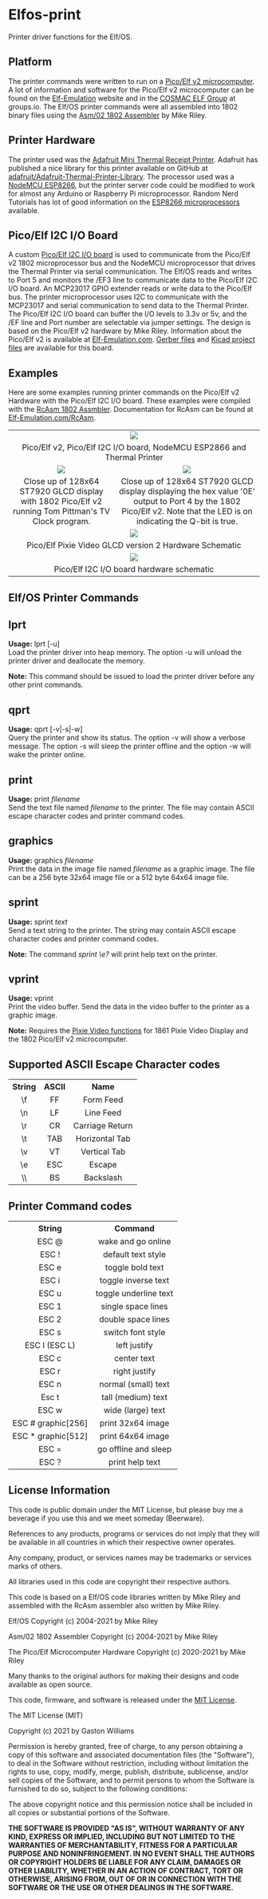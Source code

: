 # Elfos-print
Printer driver functions for the Elf/OS.

Platform  
--------

The printer commands were written to run on a [Pico/Elf v2 microcomputer](http://www.elf-emulation.com/picoelf.html). A lot of information and software for the Pico/Elf v2 microcomputer can be found on the [Elf-Emulation](http://www.elf-emulation.com/) website and in the [COSMAC ELF Group](https://groups.io/g/cosmacelf) at groups.io. The Elf/OS printer commands were all assembled into 1802 binary files using the [Asm/02 1802 Assembler](https://github.com/rileym65/Asm-02) by Mike Riley.

Printer Hardware
----------------

The printer used was the [Adafruit Mini Thermal Receipt Printer](https://www.adafruit.com/product/600). Adafruit has published a nice library for this printer available on GitHub at [adafruit/Adafruit-Thermal-Printer-Library](https://github.com/adafruit/Adafruit-Thermal-Printer-Library). The processor used was a [NodeMCU ESP8266](https://randomnerdtutorials.com/esp8266-pinout-reference-gpios/), but the printer server code could be modified to work for almost any Arduino or Raspberry Pi microprocessor.  Random Nerd Tutorials has lot of good information on the [ESP8266 microprocessors](https://randomnerdtutorials.com/projects-esp8266/) available.

Pico/Elf I2C I/O Board
----------------------
A custom [Pico/Elf I2C I/O board](https://github.com/fourstix/Elfos-print/blob/main/brd/PicoElfI2C.pdf) is used to communicate from the Pico/Elf v2 1802 microprocessor bus and the NodeMCU microprocessor that drives the Thermal Printer via serial communication.  The Elf/OS reads and writes to Port 5 and monitors the /EF3 line to communicate data to the Pico/Elf I2C I/O board.  An MCP23017 GPIO extender reads or write data to the Pico/Elf bus.  The printer microprocessor uses I2C to communicate with the MCP23017 and serial communication to send data to the Thermal Printer.  The Pico/Elf I2C I/O board can buffer the I/O levels to 3.3v or 5v, and the /EF line and Port number are selectable via jumper settings.  The design is based on the Pico/Elf v2 hardware by Mike Riley. Information about the Pico/Elf v2 is available at [Elf-Emulation.com](http://www.elf-emulation.com/).  [Gerber files](https://github.com/fourstix/Elfos-print/blob/main/brd/PicoElfI2C-gerbers.zip) and [Kicad project files](https://github.com/fourstix/Elfos-print/blob/main/brd/PicoElfI2C.zip) are available for this board.

Examples
---------------------
Here are some examples running printer commands on the Pico/Elf v2 Hardware
with the Pico/Elf I2C I/O board.  These examples were compiled with the [RcAsm 1802 Assmbler](https://github.com/rileym65/RcAsm).  Documentation for RcAsm can be found at [Elf-Emulation.com/RcAsm](http://www.elf-emulation.com/rcasm.html).

<table class="table table-hover table-striped table-bordered">
  <tr align="center">
   <td colspan="2"><img src="https://github.com/fourstix/Elfos-print/blob/main/pics/PicoElfI2C-schematic.jpg"></td>
  </tr>
  <tr align="center">
    <td colspan="2">Pico/Elf v2, Pico/Elf I2C I/O board, NodeMCU ESP2866 and Thermal Printer</td>
  </tr>
  <tr align="center">
   <td><img src="https://github.com/fourstix/PicoElfPixieVideoGLCDV2/blob/main/pics/tvclock.jpg"></td>
   <td><img src="https://github.com/fourstix/PicoElfPixieVideoGLCDV2/blob/main/pics/port4out.jpg"></td>
  </tr>
  <tr align="center">
    <td>Close up of 128x64 ST7920 GLCD display with 1802 Pico/Elf v2 running Tom Pittman's TV Clock program.</td>
    <td>Close up of 128x64 ST7920 GLCD display displaying the hex value '0E' output to Port 4 by the 1802 Pico/Elf v2. Note that the LED is on indicating the Q-bit is true.</td>
  </tr>  
  <tr align="center">
     <td colspan="2"><img src="https://github.com/fourstix/PicoElfPixieVideoGLCDV2/blob/main/pics/schematic.jpg"></td>
  </tr>
  <tr align="center">
     <td colspan="2">Pico/Elf Pixie Video GLCD version 2 Hardware Schematic</td>
  </tr>
  <tr align="center">
   <td colspan="2"><img src="https://github.com/fourstix/Elfos-print/blob/main/pics/PicoElfI2C-schematic.jpg"></td>
  </tr>
  <tr align="center">
    <td colspan="2">Pico/Elf I2C I/O board hardware schematic</td>
  </tr>
</table>

Elf/OS Printer Commands
-------------------------------------

## lprt
**Usage:** lprt [-u]    
Load the printer driver into heap memory. The option -u will unload the printer driver and 
deallocate the memory.
 
**Note:** 
This command should be issued to load the printer driver before any other print commands.

## qprt 
**Usage:** qprt [-v|-s|-w]    
Query the printer and show its status.  The option -v will show a verbose message.  The option -s will sleep the printer offline and the option -w will wake the printer online.

## print
**Usage:** print *filename*    
Send the text file named *filename* to the printer. The file may contain ASCII escape character codes and printer command codes.

## graphics
**Usage:** graphics *filename*    
Print the data in the image file named *filename* as a graphic image. The file can be a 256 byte 32x64 image file or a 512 byte 64x64 image file.

## sprint
**Usage:** sprint *text*    
Send a text string to the printer. The string may contain ASCII escape character codes and printer command codes.

**Note:** 
The command *sprint \e?* will print help text on the printer.

## vprint
**Usage:** vprint   
Print the video buffer. Send the data in the video buffer to the printer as a graphic image.

**Note:** 
Requires the [Pixie Video functions](https://github.com/fourstix/Elfos-video) for 1861 Pixie Video Display and the 1802 Pico/Elf v2 microcomputer.

Supported ASCII Escape Character codes
--------------------------------------
<table class="table table-hover table-striped table-bordered">
  <tr align="center">
   <th >String</th>
   <th >ASCII</th>
   <th >Name</th>
  </tr>
  <tr align="center">
   <td >\f</td>
   <td >FF</td>
   <td >Form Feed</td>
  </tr>
  <tr align="center">
   <td >\n</td>
   <td >LF</td>
   <td >Line Feed</td>
  </tr>
  <tr align="center">
   <td >\r</td>
   <td >CR</td>
   <td >Carriage Return</td>
  </tr>
  <tr align="center">
   <td >\t</td>
   <td >TAB</td>
   <td >Horizontal Tab</td>
  </tr>
  <tr align="center">
   <td >\v</td>
   <td >VT</td>
   <td >Vertical Tab</td>
  </tr>
  <tr align="center">
   <td >\e</td>
   <td >ESC</td>
   <td >Escape</td>
  </tr>
  <tr align="center">
   <td >\\</td>
   <td >BS</td>
   <td >Backslash</td>
  </tr>
</table>

Printer Command codes
---------------------
<table class="table table-hover table-striped table-bordered">
  <tr align="center">
    <th >String</th>
    <th >Command</th>
  </tr>
  <tr align="center">
    <td >ESC @</td>
    <td >wake and go online</td>
  </tr>   
  <tr align="center">
    <td >ESC !</td>
    <td >default text style</td>
  </tr>   
  <tr align="center">
    <td >ESC e</td>
    <td >toggle bold text</td>
  </tr>   
  <tr align="center">
    <td >ESC i</td>
    <td >toggle inverse text</td>
  </tr>   
  <tr align="center">
    <td >ESC u</td>
    <td >toggle underline text</td>
  </tr>   
  <tr align="center">
    <td >ESC 1</td>
    <td >single space lines</td>
  </tr>   
  <tr align="center">
    <td >ESC 2</td>
    <td >double space lines</td>
  </tr>   
  <tr align="center">
    <td >ESC s</td>
    <td >switch font style</td>
  </tr>   
  <tr align="center">
    <td >ESC l (ESC L)</td>
    <td >left justify</td>
  </tr>   
  <tr align="center">
    <td >ESC c</td>
    <td >center text</td>
  </tr>   
  <tr align="center">
    <td >ESC r</td>
    <td >right justify</td>
  </tr>   
  <tr align="center">
    <td >ESC n</td>
    <td >normal (small) text</td>
  </tr>   
  <tr align="center">
    <td >Esc t</td>
    <td >tall (medium) text</td>
  </tr>   
  <tr align="center">
    <td >ESC w</td>
    <td >wide (large) text</td>
  </tr>   
  <tr align="center">
    <td >ESC # graphic[256]</td>
    <td >print 32x64 image</td>
  </tr>   
  <tr align="center">
    <td >ESC * graphic[512]</td>
    <td >print 64x64 image</td>
  </tr>   
  <tr align="center">
    <td >ESC =</td>
    <td >go offline and sleep</td>
  </tr>   
  <tr align="center">
    <td >ESC ?</td>
    <td >print help text</td>
  </tr>   
</table>

License Information
-------------------

This code is public domain under the MIT License, but please buy me a beverage
if you use this and we meet someday (Beerware).

References to any products, programs or services do not imply
that they will be available in all countries in which their respective owner operates.

Any company, product, or services names may be trademarks or services marks of others.

All libraries used in this code are copyright their respective authors.

This code is based on a Elf/OS code libraries written by Mike Riley and assembled with the RcAsm assembler also written by Mike Riley.

Elf/OS 
Copyright (c) 2004-2021 by Mike Riley

Asm/02 1802 Assembler
Copyright (c) 2004-2021 by Mike Riley

The Pico/Elf Microcomputer Hardware
Copyright (c) 2020-2021 by Mike Riley
 
 
Many thanks to the original authors for making their designs and code available as open source.
 
This code, firmware, and software is released under the [MIT License](http://opensource.org/licenses/MIT).

The MIT License (MIT)

Copyright (c) 2021 by Gaston Williams

Permission is hereby granted, free of charge, to any person obtaining a copy
of this software and associated documentation files (the "Software"), to deal
in the Software without restriction, including without limitation the rights
to use, copy, modify, merge, publish, distribute, sublicense, and/or sell
copies of the Software, and to permit persons to whom the Software is
furnished to do so, subject to the following conditions:

The above copyright notice and this permission notice shall be included in all
copies or substantial portions of the Software.

**THE SOFTWARE IS PROVIDED "AS IS", WITHOUT WARRANTY OF ANY KIND, EXPRESS OR IMPLIED, INCLUDING BUT NOT LIMITED TO THE WARRANTIES OF MERCHANTABILITY,
FITNESS FOR A PARTICULAR PURPOSE AND NONINFRINGEMENT. IN NO EVENT SHALL THE
AUTHORS OR COPYRIGHT HOLDERS BE LIABLE FOR ANY CLAIM, DAMAGES OR OTHER
LIABILITY, WHETHER IN AN ACTION OF CONTRACT, TORT OR OTHERWISE, ARISING FROM, OUT OF OR IN CONNECTION WITH THE SOFTWARE OR THE USE OR OTHER DEALINGS IN THE
SOFTWARE.**
